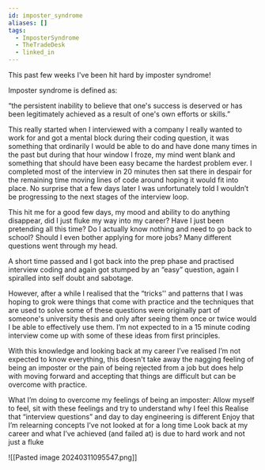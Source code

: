 ```yaml
---
id: imposter_syndrome
aliases: []
tags:
  - ImposterSyndrome
  - TheTradeDesk
  - linked_in
---
```


This past few weeks I've been hit hard by imposter syndrome!

Imposter syndrome is defined as:


“the persistent inability to believe that one's success is deserved or has been legitimately achieved as a result of one's own efforts or skills.”

This really started when I interviewed with a company I really wanted to work for and got a mental block during their coding question, it was something that ordinarily I would be able to do and have done many times in the past but during that hour window I froze, my mind went blank and something that should have been easy became the hardest problem ever. I completed most of the interview in 20 minutes then sat there in despair for the remaining time moving lines of code around hoping it would fit into place. No surprise that a few days later I was unfortunately told I wouldn’t be progressing to the next stages of the interview loop.

This hit me for a good few days, my mood and ability to do anything disappear, did I just fluke my way into my career? Have I just been pretending all this time? Do I actually know nothing and need to go back to school? Should I even bother applying for more jobs? Many different questions went through my head.

A short time passed and I got back into the prep phase and practised interview coding and again got stumped by an “easy” question, again I spiralled into self doubt and sabotage.

However, after a while I realised that the “tricks'' and patterns that I was hoping to grok were things that come with practice and the techniques that are used to solve some of these questions were originally part of someone's university thesis and only after seeing them once or twice would I be able to effectively use them. I’m not expected to in a 15 minute coding interview come up with some of these ideas from first principles.

With this knowledge and looking back at my career I’ve realised I’m not expected to know everything, this doesn't take away the nagging feeling of being an imposter or the pain of being rejected from a job but does help with moving forward and accepting that things are difficult but can be overcome with practice.

What I’m doing to overcome my feelings of being an imposter:
Allow myself to feel, sit with these feelings and try to understand why I feel this
Realise that “interview questions” and day to day engineering is different
Enjoy that I’m relearning concepts I’ve not looked at for a long time
Look back at my career and what I’ve achieved (and failed at) is due to hard work and not just a fluke

![[Pasted image 20240311095547.png]]
